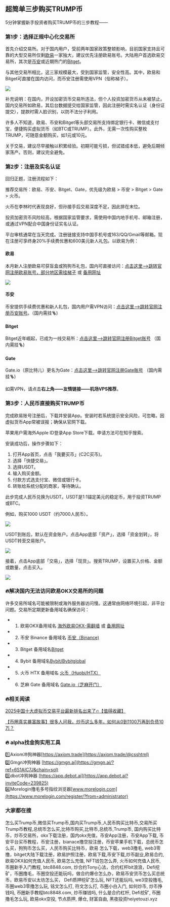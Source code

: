 ## 超简单三步购买TRUMP币

5分钟掌握新手投资者购买TRUMP币的三步教程——

### 第1步：选择正规中心化交易所
首先介绍交易所。对于国内用户，受前两年国家政策整顿影响，目前国家支持且可靠的大型交易所仅剩[欧易](https://www.chouyi.world/zh-hans/join/74873351)一家独大，建议优先注册欧易账号。大陆用户首选欧易交易所，其次是[币安](https://accounts.binance.com/zh-CN/register?ref=36457687)或近期热门的[Bitget](https://www.bitget.com/zh-CN/referral/register?from=referral&clacCode=VRNEYUTR)。  

与其他交易所相比，这三家规模最大，受到国家监管，安全性高。其中，欧易和Bitget可直接在国内访问，而币安注册需使用VPN（俗称梯子）。

![](https://ac63e02.webp.li/ouyi-binance-bitget.png)

补充说明：在国内，开设加密货币交易所违法，但个人投资加密货币从未被禁止。国内交易所如欧易，其后台数据提交给国家监管，因此注册时需实名认证（身份证提交），提款时需人脸识别，以防不法分子利用。

许多人不知道，欧易、币安和Bitget等头部交易所支持绑定银行卡、微信或支付宝，便捷购买虚拟货币（如BTC或TRUMP）。此外，无需一次性购买整枚TRUMP，可随意金额购买，如1元或10元。

关于交易，建议尽早接触以积累经验。初期可能亏损，但试错成本低，避免后期倾家荡产。否则，建议完全避免。

### 第2步：注册及实名认证
回归正题，注册流程如下：

推荐交易所：欧易、币安、Bitget、Gate，优先级为欧易 > 币安 > Bitget > Gate > 火币。  

火币在李林时代表现良好，但孙接手后交易深度不足，因此排在末位。

投资加密货币风险较高，根据国家监管要求，需使用中国内地手机号、邮箱注册，或通过VPN配合中国身份证实名认证。

平台审核通常在当天完成。注册链接支持中国手机号或163/QQ/Gmail等邮箱。现在注册可享终身20%手续费优惠和600美元新人礼包。以欧易为例：

#### 欧易
本月新人注册欧易可获盲盒或狗狗币礼包，国内可直接访问：[点击这里–>跳转官网注册欧易账号，部分地区需挂梯子](https://www.okx.com/zh-hans/join/74873351) 或 [备用网址](https://www.chouyi.world/zh-hans/join/74873351)

[![](https://fe095ec.webp.li/top-10-exchanges-001.jpg)](https://www.chouyi.world/zh-hans/join/74873351)

#### 币安
币安提供手续费优惠和新人礼包，国内用户需VPN访问：[点击这里-->跳转官网注册币安账号](https://accounts.binance.com/zh-CN/register?ref=36457687)。（国内需挂🪜)

#### Bitget
Bitget近年崛起，已成为一线交易所：[点击这里-->跳转官网注册Bitget账号](https://www.bitget.com/zh-CN/referral/register?from=referral&clacCode=VRNEYUTR) （国内需挂🪜)

#### Gate
Gate.io（原比特儿）更名为Gate：[点击这里-->跳转官网注册Gate账号](www.gate.io/signup/A1ERAQ?ref_type=103) （国内需挂🪜)

如需VPN，请点击**右上角——友情链接——机场VPS推荐**。

### 第3步：人民币直接购买TRUMP币
完成欧易账号注册后，下载并安装App。安装时若系统提示安全风险，可忽略，因虚拟货币App常被误报；确保从官网下载。

苹果用户需海外Apple ID登录App Store下载。申请方法可在知乎搜索。

安装成功后，操作步骤如下：

1. 打开App首页，点击「我要买币」(C2C买币)。
2. 选择「快捷交易」。
3. 选择USDT。
4. 输入购买金额。
5. 付款方式选支付宝、微信或银行卡。
6. 转账给系统分配的商家，等待确认。

此步完成人民币兑换为USDT。USDT是1:1锚定美元的稳定币，用于投资TRUMP或BTC。

例如，购买1000 USDT（约7000人民币）。

![](https://ac63e02.webp.li/ouyichongzhi.png)

USDT到账后，默认在资金账户。点击App底部「资产」，选择「资金划转」，将USDT转至交易账户。

![](https://ac63e02.webp.li/ouyi-trump001.png)

接着，点击App底部「交易」，选择「现货」。搜索TRUMP，设置买入价格、金额或数量，点击买入。

![](https://ac63e02.webp.li/ouyi-trump002.png)

### 🔥解决国内无法访问欧易OKX交易所的问题
许多交易所域名可能被限制或海外服务器访问慢。这通常由网络环境引起，非平台问题。交易所定期更新备用域名确保访问：

- 1. 欧易OKX备用域名 [海外欧易OKX-需翻墙](https://www.okx.com/zh-hans/join/74873351) 或 [备用网址](https://www.chouyi.world/zh-hans/join/74873351) 
- 2. 币安 Binance 备用域名 [币安（Binance)](https://accounts.binance.com/zh-CN/register?ref=36457687)
- 3. Bitget 备用域名[Bitget](https://www.bitget.com/zh-CN/referral/register?from=referral&clacCode=VRNEYUTR)
- 4. Bybit 备用域名[Bybit/Bybitglobal](https://www.bybitglobal.com/zh-MY/invite/?ref=VMKORMM)
- 5. 火币 HTX 备用域名 [火币（Huobi/HTX）](https://www.htx.com/invite/zh-cn/1f?invite_code=whf45223)
- 6. 芝麻 Gate 备用域名 [Gate.io（芝麻开门）](https://www.gate.io/zh/signup?ref_type=103&ref=A1ERAQ)

### 🔥相关阅读
[2025中国十大虚拟币交易平台最新排名出来了🔥【值得收藏】](https://btc8848.com/top-10-exchanges/)

[【币圈真实暴富故事】很多人问我，炒币这么多年，如何从0到1100万再到负债10万？](https://heiyetouzi.xyz/biquanstory001/)

### 🔥 alpha找金狗实用工具
1️⃣Axiom冲狗神器[https://axiom.trade](https://axiom.trade/@csshtml)  
2️⃣Gmgn冲狗神器 [https://gmgn.ai](https://gmgn.ai/?ref=6S1AIC7J&chain=sol)  
3️⃣dbot冲狗神器 [https://app.debot.ai](https://app.debot.ai?inviteCode=239825)  
4️⃣Morelogin撸毛多号指纹浏览器[www.morelogin.com](https://www.morelogin.com/register/?from=administrator)  

### 大家都在搜
怎么买Trump币,微信买Trump币,国内买Trump币,人民币购买比特币,交易所买Trump币教程,总统币怎么买,比特币购买,比特币,总统币,Trump币, 国内购买比特币，炒币交易所，okx下载注册，国内okx充值，币安App注册，币安App下载, 币安平台买币教程，币安注册，bianace撸空投注册，币安苹果手机下载，总统币怎么买，狗狗币怎么买，人民币购买比特币，欧易 怎么下载，web3撸毛, web3零撸，bitget大陆下载注册，欧易护照注册，欧易下载,币安下载,炒币副业,欧易合约, 欧易OKX如何充值人民币, 欧易怎么充值, NFT钱包怎么弄, 火币如何充值人民币, 币圈新手入门教程, btc8848.com, 炒合约Tony心法，合约杠杆bit浪浪，Defi挖矿，币圈撸毛，币圈空投还能玩吗，做合约爆仓怎么办，欧易币安货币怎么买总统币，欧易币安以太坊怎么买， Defi质押挖矿怎么玩, NFT还能玩吗, we3空投撸毛, 币圈web3零撸怎么玩, 铭文怎么打, 符文怎么打, 币圈小白入门, 如何炒币, 炒币挣钱吗, 币圈新手教程btc8848.com, 炒币赚钱吗, 什么是合约杠杆, Defi挖矿, 币圈撸毛怎么玩, 欧易okx空投, 节点质押, 爆仓, 财富自由, 黑夜投资heiyetouzi.xyz